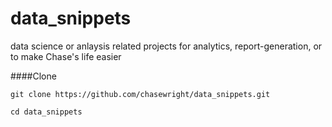 # data_snippets
data science or anlaysis related projects for analytics, report-generation, or to make Chase's life easier

####Clone

```
git clone https://github.com/chasewright/data_snippets.git

cd data_snippets

```

